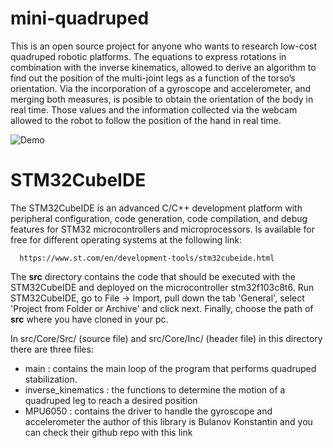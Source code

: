 # mini-quadruped

This is an open source project for anyone who wants to research low-cost quadruped robotic platforms. 
The equations to express rotations in combination with the inverse kinematics, allowed to 
derive an algorithm to find out the position of the multi-joint legs as a function of the torso’s orientation. 
Via the incorporation of a gyroscope and accelerometer, and merging both measures, is posible to obtain the orientation 
of the body in real time. Those values and the information collected via the webcam allowed to the robot to 
follow the position of the hand in real time.

   ![Demo](https://media.giphy.com/media/VpOj6hN5GWJ0BFpOUy/giphy-downsized-large.gif)

# STM32CubeIDE

The STM32CubeIDE is an advanced C/C++ development platform with peripheral configuration, code generation, code compilation,
and debug features for STM32 microcontrollers and microprocessors. Is available for free for different operating systems at 
the following link: 

      https://www.st.com/en/development-tools/stm32cubeide.html  

The **src** directory contains the code that should be executed with the STM32CubeIDE and deployed on the microcontroller stm32f103c8t6.
Run STM32CubeIDE, go to File -> Import, pull down the tab 'General', select 'Project from Folder or Archive' and click next. 
Finally, choose the path of **src** where you have cloned in your pc.

In src/Core/Src/ (source file) and src/Core/Inc/ (header file) in this directory there are three files:

- main               : contains the main loop of the program that performs quadruped stabilization.
- inverse_kinematics : the functions to determine the motion of a quadruped leg to reach a desired position
- MPU6050            : contains the driver to handle the gyroscope and accelerometer the author of this library is Bulanov Konstantin and you can check their github repo with this link

